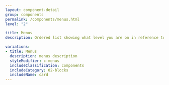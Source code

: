 ```yaml
---
layout: component-detail
group: components
permalink: /components/menus.html
level: "2"

title: Menus
description: Ordered list showing what level you are on in reference to the site

variations:
- title: Menus
  description: menus description
  styleModifier: c-menus
  includeClassification: components
  includeCategory: 02-blocks
  includeName: card
---
```

